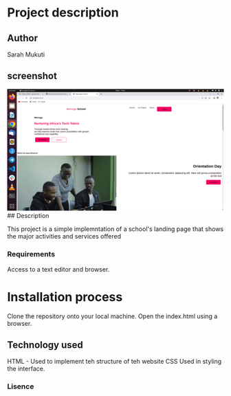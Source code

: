# Project description


## Author
Sarah Mukuti

## screenshot
<img src ="./Assets/Screenshot from 2022-05-01 19-05-00.png">
## Description
<p> This project is a  simple implemntation of a school's landing page that shows the major activities and services offered</p>

### Requirements
Access to a text editor and browser. 

# Installation process
Clone the repository onto your local machine.
Open the index.html using a browser. 

## Technology used
HTML - Used to implement teh structure of teh website
CSS  Used in styling the interface. 
### Lisence




